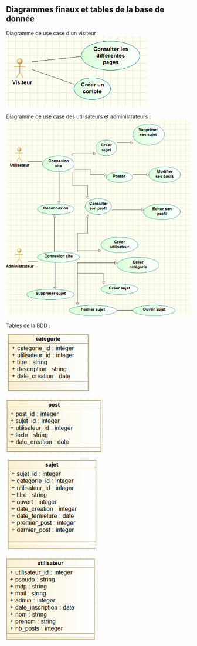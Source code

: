 		
Diagrammes finaux et tables de la base de donnée
--	

Diagramme de use case d'un visiteur :
![Alt text](\Diagrammes/Diagrammes_Fin/UseCase_Visiteur.png?raw=true "Use case visiteur")

Diagramme de use case des utilisateurs et administrateurs :
![Alt text](\Diagrammes/Diagrammes_Fin/UseCase_Utilisateur_Administrateur.png?raw=true "Use case utilisateur/administrateur")

Tables de la BDD :

![Alt text](\Diagrammes/Diagrammes_Fin/Table_categorie.png?raw=true "Table categorie")

![Alt text](\Diagrammes/Diagrammes_Fin/Table_post.png?raw=true "Table post")

![Alt text](\Diagrammes/Diagrammes_Fin/Table_sujet.png?raw=true "Table sujet")

![Alt text](\Diagrammes/Diagrammes_Fin/Table_utilisateur.png?raw=true "Table utilisateur")